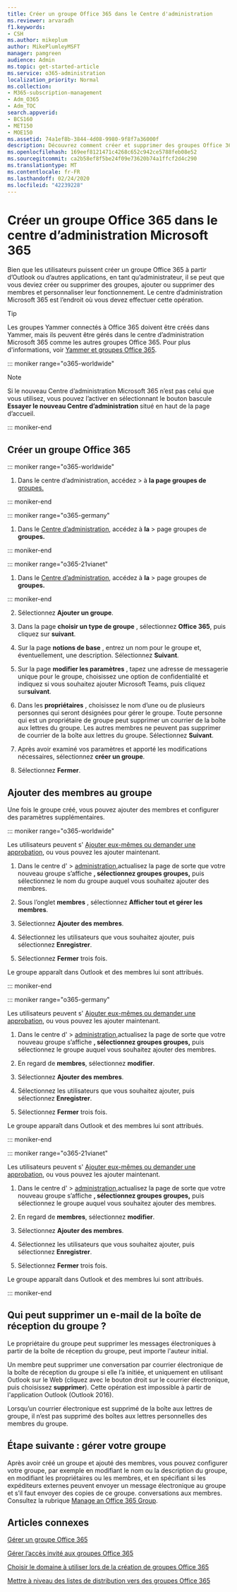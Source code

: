 ```yaml
---
title: Créer un groupe Office 365 dans le Centre d'administration
ms.reviewer: arvaradh
f1.keywords:
- CSH
ms.author: mikeplum
author: MikePlumleyMSFT
manager: pamgreen
audience: Admin
ms.topic: get-started-article
ms.service: o365-administration
localization_priority: Normal
ms.collection:
- M365-subscription-management
- Adm_O365
- Adm_TOC
search.appverid:
- BCS160
- MET150
- MOE150
ms.assetid: 74a1ef8b-3844-4d08-9980-9f8f7a36000f
description: Découvrez comment créer et supprimer des groupes Office 365, ajouter et supprimer des membres d’un groupe, et personnaliser le fonctionnement du groupe.
ms.openlocfilehash: 169eef8121471c4268c652c942ce5788feb08e52
ms.sourcegitcommit: ca2b58ef8f5be24f09e73620b74a1ffcf2d4c290
ms.translationtype: MT
ms.contentlocale: fr-FR
ms.lasthandoff: 02/24/2020
ms.locfileid: "42239228"
---
```

# <a name="create-an-office-365-group-in-the-microsoft-365-admin-center"></a>Créer un groupe Office 365 dans le centre d’administration Microsoft 365
  
Bien que les utilisateurs puissent créer un groupe Office 365 à partir d’Outlook ou d’autres applications, en tant qu’administrateur, il se peut que vous deviez créer ou supprimer des groupes, ajouter ou supprimer des membres et personnaliser leur fonctionnement. Le centre d’administration Microsoft 365 est l’endroit où vous devez effectuer cette opération. 

> [!TIP]
> Les groupes Yammer connectés à Office 365 doivent être créés dans Yammer, mais ils peuvent être gérés dans le centre d’administration Microsoft 365 comme les autres groupes Office 365. Pour plus d'informations, voir [Yammer et groupes Office 365](https://support.office.com/article/d8c239dc-a48b-47ab-b85e-6b4b8191a869.aspx). 

::: moniker range="o365-worldwide"

> [!NOTE]
> Si le nouveau Centre d’administration Microsoft 365 n’est pas celui que vous utilisez, vous pouvez l’activer en sélectionnant le bouton bascule **Essayer le nouveau Centre d’administration** situé en haut de la page d’accueil.

::: moniker-end

## <a name="create-an-office-365-group"></a>Créer un groupe Office 365

::: moniker range="o365-worldwide"

1. Dans le centre d’administration, accédez \> à **la page groupes de** <a href="https://go.microsoft.com/fwlink/p/?linkid=2052855" target="_blank">groupes.</a>

::: moniker-end

::: moniker range="o365-germany"

1. Dans le [Centre d’administration](https://go.microsoft.com/fwlink/p/?linkid=848041), accédez à **la** > page groupes de **groupes.** 

::: moniker-end

::: moniker range="o365-21vianet"

1. Dans le [Centre d’administration](https://go.microsoft.com/fwlink/p/?linkid=850627), accédez à **la** > page groupes de **groupes.** 

::: moniker-end

2. Sélectionnez **Ajouter un groupe**.
  
3. Dans la page **choisir un type de groupe** , sélectionnez **Office 365**, puis cliquez sur **suivant**.

4. Sur la page **notions de base** , entrez un nom pour le groupe et, éventuellement, une description. Sélectionnez **Suivant**.
    
5. Sur la page **modifier les paramètres** , tapez une adresse de messagerie unique pour le groupe, choisissez une option de confidentialité et indiquez si vous souhaitez ajouter Microsoft Teams, puis cliquez sur**suivant**.
    
6. Dans les **propriétaires** , choisissez le nom d’une ou de plusieurs personnes qui seront désignées pour gérer le groupe. Toute personne qui est un propriétaire de groupe peut supprimer un courrier de la boîte aux lettres du groupe. Les autres membres ne peuvent pas supprimer de courrier de la boîte aux lettres du groupe. Sélectionnez **Suivant**.
    
7. Après avoir examiné vos paramètres et apporté les modifications nécessaires, sélectionnez **créer un groupe**.

8. Sélectionnez **Fermer**.
    
## <a name="add-members-to-the-group"></a>Ajouter des membres au groupe

Une fois le groupe créé, vous pouvez ajouter des membres et configurer des paramètres supplémentaires.

::: moniker range="o365-worldwide"
  
Les utilisateurs peuvent s' [Ajouter eux-mêmes ou demander une approbation](https://support.office.com/article/Join-a-group-in-Outlook-2e59e19c-b872-44c8-ae84-0acc4b79c45d), ou vous pouvez les ajouter maintenant.


1. Dans le centre d' \> <a href="https://go.microsoft.com/fwlink/p/?linkid=2052855" target="_blank">administration,</a>actualisez la page de sorte que votre nouveau groupe s’affiche **, sélectionnez groupes groupes,** puis sélectionnez le nom du groupe auquel vous souhaitez ajouter des membres.
    
2. Sous l’onglet **membres** , sélectionnez **Afficher tout et gérer les membres**.

3. Sélectionnez **Ajouter des membres**.
    
4. Sélectionnez les utilisateurs que vous souhaitez ajouter, puis sélectionnez **Enregistrer**.
    
5. Sélectionnez **Fermer** trois fois. 
    
Le groupe apparaît dans Outlook et des membres lui sont attribués.

::: moniker-end

::: moniker range="o365-germany"

Les utilisateurs peuvent s' [Ajouter eux-mêmes ou demander une approbation](https://support.office.com/article/Join-a-group-in-Outlook-2e59e19c-b872-44c8-ae84-0acc4b79c45d), ou vous pouvez les ajouter maintenant.

1. Dans le centre d' \> <a href="https://go.microsoft.com/fwlink/p/?linkid=2052855" target="_blank">administration,</a>actualisez la page de sorte que votre nouveau groupe s’affiche **, sélectionnez groupes groupes,** puis sélectionnez le groupe auquel vous souhaitez ajouter des membres.
    
2. En regard de **membres**, sélectionnez **modifier**.

3. Sélectionnez **Ajouter des membres**.
    
4. Sélectionnez les utilisateurs que vous souhaitez ajouter, puis sélectionnez **Enregistrer**.
    
5. Sélectionnez **Fermer** trois fois. 
    
Le groupe apparaît dans Outlook et des membres lui sont attribués.
  
::: moniker-end

::: moniker range="o365-21vianet"

Les utilisateurs peuvent s' [Ajouter eux-mêmes ou demander une approbation](https://support.office.com/article/Join-a-group-in-Outlook-2e59e19c-b872-44c8-ae84-0acc4b79c45d), ou vous pouvez les ajouter maintenant.

1. Dans le centre d' \> <a href="https://go.microsoft.com/fwlink/p/?linkid=2052855" target="_blank">administration,</a>actualisez la page de sorte que votre nouveau groupe s’affiche **, sélectionnez groupes groupes,** puis sélectionnez le groupe auquel vous souhaitez ajouter des membres.
    
2. En regard de **membres**, sélectionnez **modifier**.

3. Sélectionnez **Ajouter des membres**.
    
4. Sélectionnez les utilisateurs que vous souhaitez ajouter, puis sélectionnez **Enregistrer**.
    
5. Sélectionnez **Fermer** trois fois. 
    
Le groupe apparaît dans Outlook et des membres lui sont attribués.
  
::: moniker-end



## <a name="who-can-delete-email-from-the-group-inbox"></a>Qui peut supprimer un e-mail de la boîte de réception du groupe ?

Le propriétaire du groupe peut supprimer les messages électroniques à partir de la boîte de réception du groupe, peut importe l'auteur initial.
  
Un membre peut supprimer une conversation par courrier électronique de la boîte de réception du groupe si elle l’a initiée, et uniquement en utilisant Outlook sur le Web (cliquez avec le bouton droit sur le courrier électronique, puis choisissez **supprimer**). Cette opération est impossible à partir de l'application Outlook (Outlook 2016).
  
Lorsqu’un courrier électronique est supprimé de la boîte aux lettres de groupe, il n’est pas supprimé des boîtes aux lettres personnelles des membres du groupe.

## <a name="next-step-manage-your-group"></a>Étape suivante : gérer votre groupe

Après avoir créé un groupe et ajouté des membres, vous pouvez configurer votre groupe, par exemple en modifiant le nom ou la description du groupe, en modifiant les propriétaires ou les membres, et en spécifiant si les expéditeurs externes peuvent envoyer un message électronique au groupe et s’il faut envoyer des copies de ce groupe. conversations aux membres. Consultez la rubrique [Manage an Office 365 Group](manage-groups.md).

## <a name="related-articles"></a>Articles connexes

[Gérer un groupe Office 365](manage-groups.md)

[Gérer l’accès invité aux groupes Office 365](https://support.office.com/article/7c713d74-a144-4eab-92e7-d50df526ff96.aspx)

[Choisir le domaine à utiliser lors de la création de groupes Office 365](choose-domain-to-create-groups.md)

[Mettre à niveau des listes de distribution vers des groupes Office 365](../manage/upgrade-distribution-lists.md)

